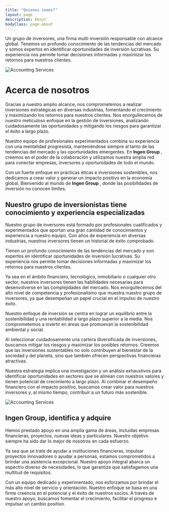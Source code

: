```yaml
---
title: "Quienes somos?"
layout: page
description: About
bodyClass: page-about
---
```


Un grupo de inversores, una firma multi-inversión responsable con alcance global. Tenemos un profundo conocimiento de las tendencias del mercado y somos expertos en identificar oportunidades de inversión lucrativas. Su experiencia nos permite tomar decisiones informadas y maximizar los retornos para nuestros clientes.

![Accounting Services](/victoryjacklimited/images/whatis.jpg)

# Acerca de nosotros

Gracias a nuestro amplio alcance, nos comprometemos a realizar inversiones estratégicas en diversas industrias, fomentando el crecimiento y maximizando los retornos para nuestros clientes. Nos enorgullecemos de nuestro meticuloso enfoque en la gestión de inversiones, analizando cuidadosamente las oportunidades y mitigando los riesgos para garantizar el éxito a largo plazo.

Nuestro equipo de profesionales experimentados combina su experiencia con una mentalidad progresista, manteniéndose siempre al tanto de las tendencias del mercado y las oportunidades emergentes. En **Ingen Group** , creemos en el poder de la colaboración y utilizamos nuestra amplia red para conectar empresas, inversores y oportunidades de todo el mundo.

Con un fuerte enfoque en prácticas éticas e inversiones sostenibles, nos dedicamos a crear valor y generar un impacto positivo en la economía global. Bienvenido al mundo de **Ingen Group** , donde las posibilidades de inversión no conocen límites.

## Nuestro grupo de inversionistas tiene conocimiento y experiencia especializadas

Nuestro grupo de inversores está formado por profesionales cualificados y experimentados que aportan una gran cantidad de conocimientos y experiencia a nuestro equipo. Con años de experiencia en diversas industrias, nuestros inversores tienen un historial de éxito comprobado.

Tienen un profundo conocimiento de las tendencias del mercado y son expertos en identificar oportunidades de inversión lucrativas. Su experiencia nos permite tomar decisiones informadas y maximizar los retornos para nuestros clientes.

Ya sea en el ámbito financiero, tecnológico, inmobiliario o cualquier otro sector, nuestros inversores tienen las habilidades necesarias para desenvolverse en las complejidades del mercado. Nos enorgullecemos del alto nivel de competencia y profesionalismo que muestra nuestro grupo de inversores, ya que desempeñan un papel crucial en el impulso de nuestro éxito.

Nuestro enfoque de inversión se centra en lograr un equilibrio entre la sostenibilidad y una rentabilidad a largo plazo superior a la media. Nos comprometemos a invertir en áreas que promuevan la sostenibilidad ambiental y social.

Al seleccionar cuidadosamente una cartera diversificada de inversiones, buscamos mitigar los riesgos y maximizar los posibles retornos. Creemos que las inversiones sustentables no solo contribuyen al bienestar de la sociedad y del planeta, sino que también ofrecen perspectivas financieras atractivas.

Nuestra estrategia implica una investigación y un análisis exhaustivos para identificar oportunidades en sectores que se alinean con nuestros valores y tienen potencial de crecimiento a largo plazo. Al combinar el desempeño financiero con el impacto positivo, buscamos crear valor para nuestros inversores y, al mismo tiempo, contribuir a un futuro más sostenible.

![Accounting Services](/victoryjacklimited/images/e4b.jpg)

## Ingen Group, identifica y adquire

Hemos prestado apoyo en una amplia gama de áreas, incluidas empresas financieras, proyectos, nuevas ideas y particulares. Nuestro objetivo siempre ha sido dar lo mejor de nosotros en cada esfuerzo.

Ya sea que se trate de ayudar a instituciones financieras, impulsar proyectos innovadores o ayudar a personas, estamos comprometidos a brindar una asistencia excepcional. Nuestro apoyo integral abarca un espectro diverso de necesidades, lo que garantiza que satisfagamos una multitud de requisitos.

Con un equipo dedicado y experimentado, nos esforzamos por brindar el más alto nivel de servicio y orientación. Nuestro enfoque se basa en una firme creencia en el potencial y el éxito de nuestros socios. A través de nuestro apoyo, buscamos fomentar el crecimiento, facilitar el progreso e impulsar un cambio positivo.
